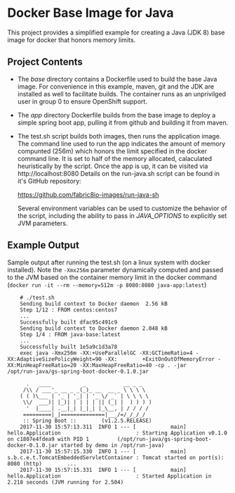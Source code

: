 # Docker Base Image for Java

This project provides a simplified example for creating a Java (JDK 8) base image for docker that honors memory limits.

## Project Contents

* The *base* directory contains a Dockerfile used to build the base Java image. For convenience in this example, maven, git and the JDK are installed as well to facilitate builds. The container runs as an unprivilged user in group 0 to ensure OpenShift support.

* The *app* directory Dockerfile builds from the base image to deploy a simple spring boot app, pulling it from github and building it from maven. 

* The test.sh script builds both images, then runs the application image.  The command line used to run the app indicates the amount of memory compunted (256m) which honors the limit specified in the docker command line.  It is set to half of the memory allocated, calaculated heuristically by the script.  Once the app is up, it can be visited via http://localhost:8080 Details on the run-java.sh script can be found in it's GitHub repository:

    https://github.com/fabric8io-images/run-java-sh

    Several environment variables can be used to customize the behavior of the script, including the ability to pass in *JAVA_OPTIONS* to explicitly set JVM parameters.

## Example Output

Sample output after running the test.sh (on a linux system with docker installed). Note the `-Xmx256m` parameter dynamically computed and passed to the JVM based on the container memory limit in the docker command (`docker run -it --rm --memory=512m -p 8080:8080 java-app:latest`)

        # ./test.sh
        Sending build context to Docker daemon  2.56 kB
        Step 1/12 : FROM centos:centos7
        ...
        Successfully built dfac95c491c9
        Sending build context to Docker daemon 2.048 kB
        Step 1/4 : FROM java-base:latest
        ...
        Successfully built 1e5a9c1d3a78
        exec java -Xmx256m -XX:+UseParallelGC -XX:GCTimeRatio=4 -XX:AdaptiveSizePolicyWeight=90 -XX:        +ExitOnOutOfMemoryError -XX:MinHeapFreeRatio=20 -XX:MaxHeapFreeRatio=40 -cp . -jar      /opt/run-java/gs-spring-boot-docker-0.1.0.jar

          .   ____          _            __ _ _
         /\\ / ___'_ __ _ _(_)_ __  __ _ \ \ \ \
        ( ( )\___ | '_ | '_| | '_ \/ _` | \ \ \ \
         \\/  ___)| |_)| | | | | || (_| |  ) ) ) )
          '  |____| .__|_| |_|_| |_\__, | / / / /
         =========|_|==============|___/=/_/_/_/
         :: Spring Boot ::        (v1.2.5.RELEASE)
        2017-11-30 15:57:13.311  INFO 1 --- [           main] hello.Application                        : Starting Application v0.1.0 on c1807e4fdea9 with PID 1         (/opt/run-java/gs-spring-boot-docker-0.1.0.jar started by demo in /opt/run-java)
        2017-11-30 15:57:15.330  INFO 1 --- [           main] s.b.c.e.t.TomcatEmbeddedServletContainer : Tomcat started on port(s): 8080 (http)        ...
        2017-11-30 15:57:15.331  INFO 1 --- [           main] hello.Application                        : Started Application in 2.218 seconds (JVM running for 2.504)